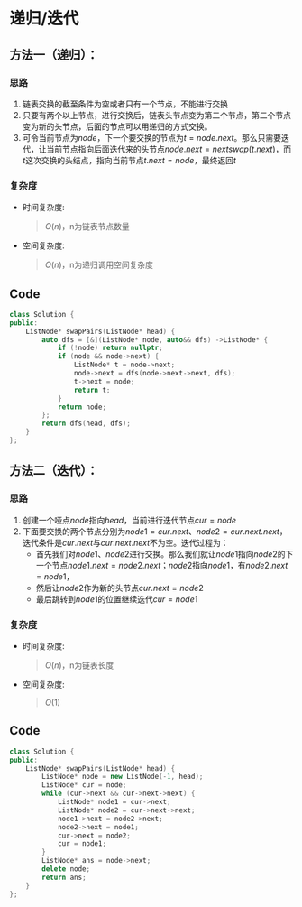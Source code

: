 # 递归/迭代
## 方法一（递归）：
### 思路
1. 链表交换的截至条件为空或者只有一个节点，不能进行交换
2. 只要有两个以上节点，进行交换后，链表头节点变为第二个节点，第二个节点变为新的头节点，后面的节点可以用递归的方式交换。
3. 可令当前节点为$node$，下一个要交换的节点为$t=node.next$。那么只需要迭代，让当前节点指向后面迭代来的头节点$node.next=nextswap(t.next)$，而$t$这次交换的头结点，指向当前节点$t.next=node$，最终返回$t$
### 复杂度
- 时间复杂度:
  > $O(n)$，n为链表节点数量
- 空间复杂度:
  > $O(n)$，n为递归调用空间复杂度

## Code
```C++ []
class Solution {
public:
    ListNode* swapPairs(ListNode* head) {
        auto dfs = [&](ListNode* node, auto&& dfs) ->ListNode* {
            if (!node) return nullptr;
            if (node && node->next) {
                ListNode* t = node->next;
                node->next = dfs(node->next->next, dfs);
                t->next = node;
                return t;
            }
            return node;
        };
        return dfs(head, dfs);
    }
};
```
## 方法二（迭代）：
### 思路
1. 创建一个哑点$node$指向$head$，当前进行迭代节点$cur=node$
2. 下面要交换的两个节点分别为$node1=cur.next、node2=cur.next.next$，迭代条件是$cur.next$与$cur.next.next$不为空。迭代过程为：
   - 首先我们对$node1、node2$进行交换。那么我们就让$node1$指向$node2$的下一个节点$node1.next=node2.next$；$node2$指向$node1$，有$node2.next=node1$，
   - 然后让$node2$作为新的头节点$cur.next=node2$
   - 最后跳转到$node1$的位置继续迭代$cur=node1$

### 复杂度
- 时间复杂度:
  > $O(n)$，n为链表长度
- 空间复杂度:
  > $O(1)$

## Code
```C++ []
class Solution {
public:
    ListNode* swapPairs(ListNode* head) {
        ListNode* node = new ListNode(-1, head);
        ListNode* cur = node;
        while (cur->next && cur->next->next) {
            ListNode* node1 = cur->next;
            ListNode* node2 = cur->next->next;
            node1->next = node2->next;
            node2->next = node1;
            cur->next = node2;
            cur = node1;
        }
        ListNode* ans = node->next;
        delete node;
        return ans;
    }
};
```